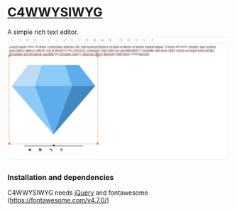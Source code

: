 # [C4WWYSIWYG](http://vincentpalcon.ml/)
A simple rich text editor.
![C4WWYSIWYG Screenshot 1](https://raw.githubusercontent.com/vincentpalcon/c4wwysiwyg/master/img/c4wwysiwyg.png)

### Installation and dependencies
C4WWYSIWYG needs [jQuery](http://jquery.com/) and fontawesome (https://fontawesome.com/v4.7.0/)
